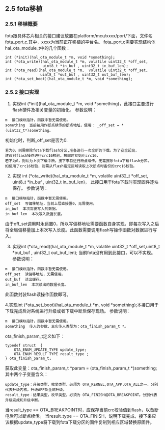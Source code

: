 ## 2.5 fota移植
### 2.5.1 移植概要
  fota跟具体芯片相关的接口建议放置在platform/mcu/xxxx/port/下面，文件名fota_port.c.其中，xxxx为当前正在移植的平台名。
  fota_port.c需要实现结构体hal_ota_module_t中的几个函数：

    int (*init)(hal_ota_module_t *m, void *something);
    int (*ota_write)(hal_ota_module_t *m, volatile uint32_t *off_set,
                     uint8_t *in_buf , uint32_t in_buf_len);
    int (*ota_read)(hal_ota_module_t *m,  volatile uint32_t *off_set,
                    uint8_t *out_buf , uint32_t out_buf_len);
    int (*ota_set_boot)(hal_ota_module_t *m, void *something);

 ### 2.5.2 接口实现
  1. 实现int (*init)(hal_ota_module_t *m, void *something)，此接口主要进行flash硬件及相关变量的初始化。
  参数说明：

    m  接口模块指针，函数中暂无需使用。
    something  当前被用作断点续传的断点地址，使用： _off_set = *(uint32_t*)something。

  初始化时，判断_off_set是否为0.

    若为0，则需擦除fota下载flash分区,准备进行一次全新的下载。为了安全起见，
    建议对flash操作进行crc16校验，故同时初始化crc16.   
    若不为0，则认为上次下载中断，接下来将进行断点续传。无需擦除fota下载flash分区。
    如使用了crc16校验，则需从flash指定区域读取上次断点时备份的crc16校验。 

  2. 实现 int (*ota_write)(hal_ota_module_t *m, volatile uint32_t *off_set, uint8_t *in_buf , uint32_t in_buf_len)，
  此接口用于fota下载时实现固件逐块保存。
  参数说明：

    m  接口模块指针，函数中暂无需使用。
    off_set  写偏移地址，当前上层直接置0，无需使用。
    in_buf  本次需要写入的数据。
    in_buf_len  本次写入数据长度。

  由于off_set调用时永远置0，所以写偏移地址需要函数自身实现，即每次写入之后将全局偏移量加上本次写入长度。此函数需要调用flash写操作函数对数据进行写入。

  3. 实现int (*ota_read)(hal_ota_module_t *m,  volatile uint32_t *off_set,uint8_t *out_buf , uint32_t out_buf_len);
  当前fota没有用到此接口，可以不实现。
  参数说明：

    m  接口模块指针，函数中暂无需使用。
    off_set  读偏移地址，无需使用。
    out_buf  读出缓存。
    in_buf_len  本次读出的数据长度。
 
  此函数封装flash读操作函数即可。

  4.实现int (*ota_set_boot)(hal_ota_module_t *m, void *something);本接口用于下载完成后对系统进行升级或者下载中断后保存现场。
  参数说明：

    m  接口模块指针，函数中暂无需使用。
    something  传入的参数，真实传入类型为：ota_finish_param_t *。

ota_finish_param_t定义如下：

    typedef struct  {
        OTA_ENUM_UPDATE_TYPE update_type;
        OTA_ENUM_RESULT_TYPE result_type ;
    } ota_finish_param_t;

  获取此变量：ota_finish_param_t *param = (ota_finish_param_t *)something;其中两个子变量含义：

    update_type：升级类型，枚举类型，必须为 OTA_KERNEL,OTA_APP,OTA_ALL之一，分别代表升级内核，升级APP及全部升级。
    result_type：结果类型，枚举类型，必须为 OTA_FINISH或OTA_BREAKPOINT。分别代表升级完成和升级中断。

  当result_type == OTA_BREAKPOINT时，应保存当前crc校验值到flash，以备断电后可以断点续传。
  当result_type == OTA_FINISH，说明下载完成，接下来应该根据update_type将下载到fota下载分区的固件复制到相应区域替换原固件。